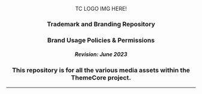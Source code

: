 <p align="center">TC LOGO IMG HERE!</p>

### <p align="center">Trademark and Branding Repository</p>
### <p align="center">Brand Usage Policies & Permissions</p>
##### <p align="center">Revision: June 2023</p>
### <p align="center">This repository is for all the various media assets within the ThemeCore project.</p>

---
